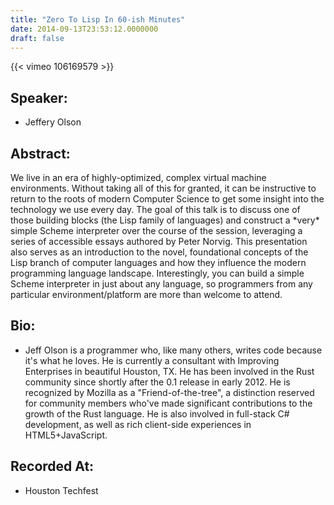 ```yaml
---
title: "Zero To Lisp In 60-ish Minutes"
date: 2014-09-13T23:53:12.0000000
draft: false
---
```


{{< vimeo 106169579 >}}

## Speaker:

 - Jeffery Olson

## Abstract:

<p>We live in an era of highly-optimized, complex virtual machine environments. Without taking all of this for granted, it can be instructive to return to the roots of modern Computer Science to get some insight into the technology we use every day. The goal of this talk is to discuss one of those building blocks (the Lisp family of languages) and construct a *very* simple Scheme interpreter over the course of the session, leveraging a series of accessible essays authored by Peter Norvig. This presentation also serves as an introduction to the novel, foundational concepts of the Lisp branch of computer languages and how they influence the modern programming language landscape. Interestingly, you can build a simple Scheme interpreter in just about any language, so programmers from any particular environment/platform are more than welcome to attend.</p>

## Bio:

 - <p>Jeff Olson is a programmer who, like many others, writes code because it's what he loves. He is currently a consultant with Improving Enterprises in beautiful Houston, TX. He has been involved in the Rust community since shortly after the 0.1 release in early 2012. He is recognized by Mozilla as a "Friend-of-the-tree", a distinction reserved for community members who've made significant contributions to the growth of the Rust language. He is also involved in full-stack C# development, as well as rich client-side experiences in HTML5+JavaScript.</p>

## Recorded At:

 - Houston Techfest


